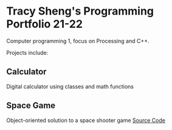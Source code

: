 # Tracy Sheng's Programming Portfolio 21-22
Computer programming 1, focus on Processing and C++.

Projects include:

## Calculator
Digital calculator using classes and math functions

## Space Game
Object-oriented solution to a space shooter game
[Source Code](https://github.com/tracyddsheng/Programming-Portfolio-21-22/blob/gh-pages/SpaceGame.zip)
